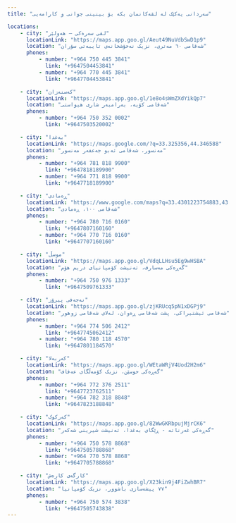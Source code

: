 ```yaml
---
title: "سەردانی یەکێک لە لقەکانمان بکە بۆ بینینی جوانی و کارامەیی"

locations:
    - city: "لقی سەرەکی – هه‌ولێر"
      locationLink: "https://maps.app.goo.gl/Aeut49NuVdbSwD1p9"
      location: "شەقامی ٦٠ مەتری، نزیک نەخۆشخانەی تایبەتی سۆران"
      phones:
          - number: "+964 750 445 3841"
            link: "+9647504453841"
          - number: "+964 770 445 3841"
            link: "+9647704453841"

    - city: "کەسنەزان"
      locationLink: "https://maps.app.goo.gl/1e8o4sWmZXdYikQp7"
      location: "شەقامی کۆیە، بەرامبەر شاری هیواستی"
      phones:
          - number: "+964 750 352 0002"
            link: "+9647503520002"

    - city: "بەغدا"
      locationLink: "https://maps.google.com/?q=33.325356,44.346588"
      location: "مەنسور، شەقامی ئەبو جەعفەر مەنسور"
      phones:
          - number: "+964 781 818 9900"
            link: "+9647818189900"
          - number: "+964 771 818 9900"
            link: "+9647718189900"

    - city: "ڕەمادی"
      locationLink: "https://www.google.com/maps?q=33.4301223754883,43.354606628418"
      location: "شەقامی ١٠٠، ڕەمادی"
      phones:
          - number: "+964 780 716 0160"
            link: "+9647807160160"
          - number: "+964 770 716 0160"
            link: "+9647707160160"

    - city: "موسڵ"
      locationLink: "https://maps.app.goo.gl/VdqLLHsu5Eg9wHSBA"
      location: "گەڕەکی مەسارف، تەنیشت کۆمپانیای دریم هۆم"
      phones:
          - number: "+964 750 976 1333"
            link: "+9647509761333"

    - city: "نەجەفی پیرۆز"
      locationLink: "https://maps.app.goo.gl/zjKRUcq5pN1xDGPj9"
      location: "شەقامی ئیشتیراکی، پشت شەقامی ڕەوان، لەلای شەقامی زوهور"
      phones:
          - number: "+964 774 506 2412"
            link: "+9647745062412"
          - number: "+964 780 118 4570"
            link: "+9647801184570"

    - city: "کەربەلا"
      locationLink: "https://maps.app.goo.gl/WEtaWRjV4Uod2H2m6"
      location: "گەڕەکی حوسێن، نزیک کۆمەڵگای عەفاف"
      phones:
          - number: "+964 772 376 2511"
            link: "+9647723762511"
          - number: "+964 782 318 8848"
            link: "+9647823188848"

    - city: "کەرکوک"
      locationLink: "https://maps.app.goo.gl/82WwGKRbpujMjrCK6"
      location: "گەڕەکی غەرناتە - ڕێگای بەغدا، تەنیشت شیرینی شەکەر"
      phones:
          - number: "+964 750 578 8868"
            link: "+9647505788868"
          - number: "+964 770 578 8868"
            link: "+9647705788868"

    - city: "کارگەی کارەش"
      locationLink: "https://maps.app.goo.gl/X23kin9j4FiZwhBR7"
      location: "٧٧ پیشەسازی باشوور، نزیک کۆمپانیا"
      phones:
          - number: "+964 750 574 3838"
            link: "+9647505743838"
---
```

